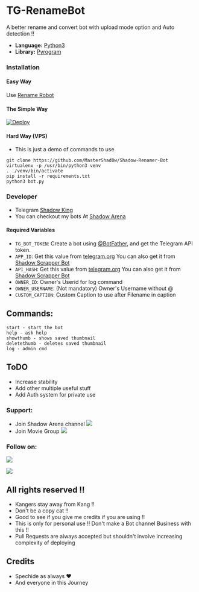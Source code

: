 # TG-RenameBot
A better rename and convert bot with upload mode option 
and Auto detection !!

* **Language:** [Python3](https://www.python.org)
* **Library:** [Pyrogram](https://docs.pyrogram.org)

### Installation

#### Easy Way 
Use [Rename Robot](https://t.me/ShadowRenamerV2Bot) 

#### The Simple Way
[![Deploy](https://www.herokucdn.com/deploy/button.svg)](https://heroku.com/deploy?template=https://github.com/aakskkg/Shadow-Renamer-Bot)

#### Hard Way (VPS)
* This is just a demo of commands to use
```
git clone https://github.com/MasterShad0w/Shadow-Renamer-Bot
virtualenv -p /usr/bin/python3 venv
. ./venv/bin/activate
pip install -r requirements.txt
python3 bot.py
```

### Developer 
* Telegram [Shadow King](https://t.me/ShadowKing9o) 
* You can checkout my bots At [Shadow Arena](https://t.me/ShadowsArena)
 

#### Required Variables

* `TG_BOT_TOKEN`: Create a bot using [@BotFather](https://telegram.dog/BotFather), and get the Telegram API token.
* `APP_ID`: Get this value from [telegram.org](https://my.telegram.org/apps)
 You can also get it from [Shadow Scrapper Bot](https://t.me/ShadowScrapperBot)
* `API_HASH`: Get this value from [telegram.org](https://my.telegram.org/apps)
 You can also get it from [Shadow Scrapper Bot](https://t.me/ShadowScrapperBot)
* `OWNER_ID`: Owner's Userid for log command
* `OWNER_USERNAME`: (Not mandatory) Owner's Username without @
* `CUSTOM_CAPTION`: Custom Caption to use after Filename in caption

## Commands:
```
start - start the bot
help - ask help 
showthumb - shows saved thumbnail
deletethumb - deletes saved thumbnail
log - admin cmd 
```
## ToDO
* Increase stability
* Add other multiple useful stuff
* Add Auth system for private use 

### Support:
* Join Shadow Arena channel
<a href="https://t.me/ShadowsArena"><img src="https://img.shields.io/badge/Telegram-2CA5E0?style=for-the-badge&logo=telegram&logoColor=white"></a>
* Join Movie Group
<a href="https://t.me/+9Zhp_GdQVctiNjc1"><img src="https://img.shields.io/badge/Telegram-Join%20Movie%20Group-blue.svg?logo=telegram"></a>

### Follow on:
<p align="left">
<a href="https://github.com/MasterShad0w"><img src="https://img.shields.io/badge/GitHub-Follow%20on%20GitHub-inactive.svg?logo=github"></a>
</p>
<p align="left">
<a href="https://twitter.com/ShadowKing9o"><img src="https://img.shields.io/badge/Twitter-Follow%20on%20Twitter-informational.svg?logo=twitter"></a>
</p>

## All rights reserved !!
* Kangers stay away from Kang !!
* Don't be a copy cat !!
* Good to see if you give me credits if you are using !!
* This is only for personal use !! Don't make a Bot channel Business with this !!
* Pull Requests are always accepted but shouldn't involve increasing complexity of deploying
## Credits 
* Spechide as always ❤️
* And everyone in this Journey 
